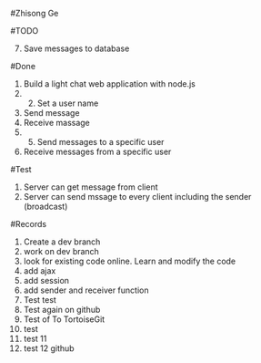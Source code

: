 #Zhisong Ge

#TODO

7. Save messages to database

#Done
1. Build a light chat web application with node.js
2. 2. Set a user name
3. Send message
4. Receive massage
5. 5. Send messages to a specific user
6. Receive messages from a specific user

#Test
1. Server can get message from client
2. Server can send mssage to every client including the sender (broadcast)

#Records
1. Create a dev branch
2. work on dev branch
3. look for existing code online. Learn and modify the code
4. add ajax
5. add session
6. add sender and receiver function
7. Test test
8. Test again on github
9. Test of To TortoiseGit
10. test
11. test 11
12. test 12 github
